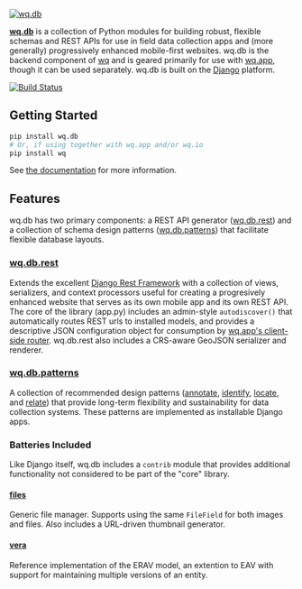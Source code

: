 [![wq.db](https://raw.github.com/wq/wq/master/images/256/wq.db.png)](http://wq.io/wq.db)
  
**[wq.db]** is a collection of Python modules for building robust, flexible schemas and REST APIs for use in field data collection apps and (more generally) progressively enhanced mobile-first websites.  wq.db is the backend component of [wq] and is geared primarily for use with [wq.app], though it can be used separately.  wq.db is built on the [Django] platform.

[![Build Status](https://travis-ci.org/wq/wq.db.png?branch=master)](https://travis-ci.org/wq/wq.db)

## Getting Started

```bash
pip install wq.db
# Or, if using together with wq.app and/or wq.io
pip install wq
```

See [the documentation] for more information.

## Features

wq.db has two primary components: a REST API generator ([wq.db.rest]) and a collection of schema design patterns ([wq.db.patterns]) that facilitate flexible database layouts.

### [wq.db.rest]
Extends the excellent [Django Rest Framework](http://django-rest-framework.org) with a collection of views, serializers, and context processors useful for creating a progresively enhanced website that serves as its own mobile app and its own REST API.  The core of the library (app.py) includes an admin-style `autodiscover()` that automatically routes REST urls to installed models, and provides a descriptive JSON configuration object for consumption by [wq.app's client-side router].  wq.db.rest also includes a CRS-aware GeoJSON serializer and renderer.

### [wq.db.patterns]
A collection of recommended design patterns ([annotate], [identify], [locate], and [relate]) that provide long-term flexibility and sustainability for data collection systems.  These patterns are implemented as installable Django apps.

### Batteries Included
Like Django itself, wq.db includes a `contrib` module that provides additional functionality not considered to be part of the "core" library.

#### [files]
Generic file manager.  Supports using the same `FileField` for both images and files.  Also includes a URL-driven thumbnail generator.

#### [vera]
Reference implementation of the ERAV model, an extention to EAV with support for maintaining multiple versions of an entity.

[wq]: http://wq.io
[wq.db]: http://wq.io/wq.db
[Django]: https://www.djangoproject.com/
[the documentation]: http://wq.io/docs/
[wq.db.rest]: http://wq.io/docs/rest
[wq.app]: http://wq.io/wq.app
[wq.app's client-side router]: http://wq.io/docs/app-js
[wq.db.patterns]: http://wq.io/docs/about-patterns
[wq.db.contrib]: #wqdbcontrib
[annotate]: http://wq.io/docs/annotate
[identify]: http://wq.io/docs/identify
[locate]: http://wq.io/docs/locate
[relate]: http://wq.io/docs/relate
[files]: http://wq.io/docs/files
[vera]: http://wq.io/vera
